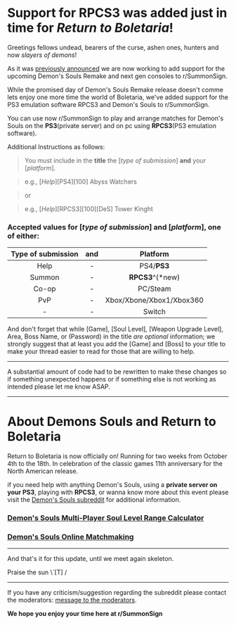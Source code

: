 # Support for RPCS3 was added just in time for *Return to Boletaria*!

Greetings fellows undead, bearers of the curse, ashen ones, hunters and now *slayers of demons*!

As it was [previously announced](https://www.reddit.com/r/SummonSign/comments/iwn8lx/are_you_ready_to_take_jolly_cooperation_to/) we are now working to add support for the upcoming Demon's Souls Remake and next gen consoles to r/SummonSign.

While the promised day of Demon's Souls Remake release doesn't comme lets enjoy one more time the world of Boletaria, we've added support for the PS3 emulation software RPCS3 and Demon's Souls to r/SummonSign.

You can use now r/SummonSign to play and arrange matches for Demon's Souls on the **PS3**(private server) and on pc using **RPCS3**(PS3 emulation software).

Additional Instructions as follows:

> You must include in the **title** the [*type of submission*] **and** your [*platform*].

> e.g., [*Help*][PS4][100] Abyss Watchers

> or

> e.g., [*Help*][RPCS3][100][DeS] Tower Kinght

### Accepted values for [*type of submission*] and [*platform*], one of either:
Type of submission | and | Platform
:---:|:---:|:----:
Help | - | PS4/**PS3**
Summon | - | **RPCS3**^(*new)
Co-op | - | PC/Steam
PvP | - | Xbox/Xbone/Xbox1/Xbox360
 - | - | Switch

And don't forget that while [Game], [Soul Level], [Weapon Upgrade Level],  Area,  Boss Name, or (Password) in the title *are optional* information; we strongly suggest that at least you add the [Game] and [Boss] to your title to make your thread easier to read for those that are willing to help.

---

A substantial amount of code had to be rewritten to make these changes so if something unexpected happens or if something else is not working as intended please let me know ASAP.

---

# About Demons Souls and Return to Boletaria
Return to Boletaria is now officially on! Running for two weeks from October 4th to the 18th. In celebration of the classic games 11th anniversary for the North American release.

if you need help with anything Demon's Souls, using a **private server on your PS3**, playing with **RPCS3**, or wanna know more about this event please visit the [Demon's Souls subreddit](https://www.reddit.com/r/demonssouls/comments/j4nluw/return_to_boletaria_is_now_on/) for additional information.

### [Demon's Souls Multi-Player Soul Level Range Calculator](https://mpql.net/tools/demons-souls/)

### [Demon's Souls Online Matchmaking](http://demonssouls.wikidot.com/online-matchmaking)

---
And that's it for this update, until we meet again skeleton.

Praise the sun \\`[T] /

---
If you have any criticism/suggestion regarding the subreddit please contact the moderators: [message to the moderators](https://www.reddit.com/message/compose?to=%2Fr%2FSummonSign&subject=&message=).

**We hope you enjoy your time here at r/SummonSign**